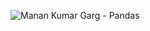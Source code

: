 ![Manan Kumar Garg - Pandas](https://user-images.githubusercontent.com/62146744/79457875-8ce5f680-800e-11ea-9906-a521523db37b.png)

